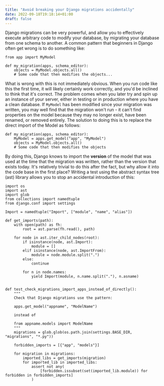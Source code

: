 ```yaml
---
title: "Avoid breaking your Django migrations accidentally"
date: 2022-09-18T19:18:14+01:00
draft: false
---
```


Django migrations can be very powerful, and allow you to effectively execute arbitrary code to modify your database, by migrating your database from one schema to another. A common pattern that beginners in Django often get wrong is to do something like:

```python3
from app import MyModel

def my_migration(apps, schema_editor):
    objects = MyModel.objects.all()
    # Some code that then modifies the objects...
```

What is wrong with this is not immediately obvious. When you run code like this the first time, it will likely certainly work correctly, and you'd be inclined to think that it's correct. The problem comes when you later try and spin up an instance of your server, either in testing or in production where you have a clean database. If `MyModel` has been modified since your migration was written, you may well find that the migration won't run - it can't find properties on the model because they may no longer exist, have been renamed, or removed entirely. The solution to doing this is to replace the direct import of the Model as follows:

```python3
def my_migration(apps, schema_editor):
    MyModel = apps.get_model("app", "MyModel")
    objects = MyModel.objects.all()
    # Some code that then modifies the objects
```

By doing this, Django knows to import the **version** of the model that was used at the time that the migration was written, rather than the version that exists today. It's relatively trivial to do this after the fact, but why allow it into the code base in the first place? Writing a test using the abstract syntax tree (ast) library allows you to stop an accidental introduction of this:

```python3
import os
import ast
import glob
from collections import namedtuple
from django.conf import settings

Import = namedtuple("Import", ["module", "name", "alias"])

def get_imports(path):
    with open(path) as fh:
        root = ast.parse(fh.read(), path)

    for node in ast.iter_child_nodes(root):
        if isinstance(node, ast.Import):
            module = []
        elif isinstance(node, ast.ImportFrom):
            module = node.module.split(".")
        else:
            continue

        for n in node.names:
            yield Import(module, n.name.split("."), n.asname)


def test_check_migrations_import_apps_instead_of_directly():
    """
    Check that Django migrations use the pattern:

    apps.get_model("appname", "ModelName")
    
    instead of

    from appname.models import ModelName
    """
    migrations = glob.glob(os.path.join(settings.BASE_DIR, "migrations", "*.py"))

    forbidden_imports = [{"app", "models"}]

    for migration in migrations:
        imported_libs = get_imports(migration)
        for imported_lib in imported_libs:
            assert not any(
                [forbidden.issubset(set(imported_lib.module)) for forbidden in forbidden_imports]
            )
```
